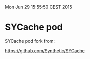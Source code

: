 Mon Jun 29 15:55:50 CEST 2015
# SYCache pod

SYCache pod fork from:

https://github.com/Synthetic/SYCache
